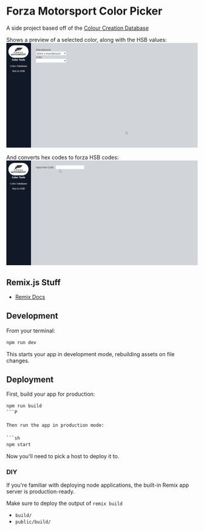 # Forza Motorsport Color Picker

A side project based off of the [Colour Creation Database]()

Shows a preview of a selected color, along with the HSB values:
![image](docs/assets/img/forza-colors.gif)

And converts hex codes to forza HSB codes:
![image](docs/assets/img/forza-colors-hexconvert.gif)


## Remix.js Stuff

- [Remix Docs](https://remix.run/docs)

## Development

From your terminal:

```sh
npm run dev
```

This starts your app in development mode, rebuilding assets on file changes.

## Deployment

First, build your app for production:

```sh
npm run build
```P

Then run the app in production mode:

```sh
npm start
```

Now you'll need to pick a host to deploy it to.

### DIY

If you're familiar with deploying node applications, the built-in Remix app server is production-ready.

Make sure to deploy the output of `remix build`

- `build/`
- `public/build/`
